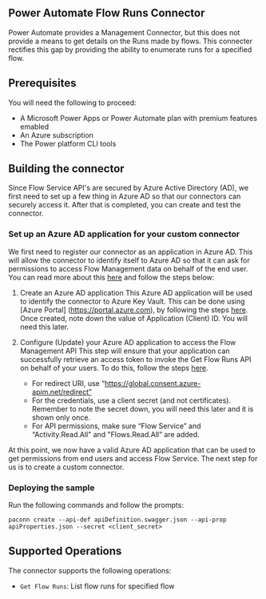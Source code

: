 ## Power Automate Flow Runs Connector
Power Automate provides a Management Connector, but this does not provide a means to get details on the Runs made by flows. This connecter rectifies this gap by providing the ability to enumerate runs for a specified flow.

## Prerequisites
You will need the following to proceed:
* A Microsoft Power Apps or Power Automate plan with premium features emabled
* An Azure subscription
* The Power platform CLI tools

## Building the connector 
Since Flow Service API's are secured by Azure Active Directory (AD), we first need to set up a few thing in Azure AD so that our connectors can securely access it.  After that is completed, you can create and test the connector.

### Set up an Azure AD application for your custom connector
We first need to register our connector as an application in Azure AD.  This will allow the connector to identify itself to Azure AD so that it can ask for permissions to access Flow Management data on behalf of the end user.  You can read more about this [here](https://docs.microsoft.com/en-us/azure/active-directory/develop/authentication-scenarios) and follow the steps below:

1. Create an Azure AD application
This Azure AD application will be used to identify the connector to Azure Key Vault.  This can be done using [Azure Portal] (https://portal.azure.com), by following the steps [here](https://docs.microsoft.com/en-us/azure/active-directory/develop/quickstart-register-app).  Once created, note down the value of Application (Client) ID.  You will need this later.

2. Configure (Update) your Azure AD application to access the Flow Management API
This step will ensure that your application can successfully retrieve an access token to invoke the Get Flow Runs API on behalf of your users.  To do this, follow the steps [here](https://docs.microsoft.com/en-us/azure/active-directory/develop/quickstart-configure-app-access-web-apis).
    - For redirect URI, use “https://global.consent.azure-apim.net/redirect”
    - For the credentials, use a client secret (and not certificates).  Remember to note the secret down, you will need this later and it is shown only once.
    - For API permissions, make sure “Flow Service” and “Activity.Read.All" and "Flows.Read.All” are added.
   
At this point, we now have a valid Azure AD application that can be used to get permissions from end users and access Flow Service.  The next step for us is to create a custom connector.

### Deploying the sample
Run the following commands and follow the prompts:

```paconn
paconn create --api-def apiDefinition.swagger.json --api-prop apiProperties.json --secret <client_secret>
```

## Supported Operations
The connector supports the following operations:
* `Get Flow Runs`: List flow runs for specified flow




